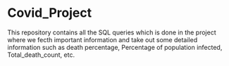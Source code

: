 # Covid_Project
This repository contains all the SQL queries which is done in the project
where we fecth important information and take out some detailed information
such as death percentage, Percentage of population infected, Total_death_count, etc.

